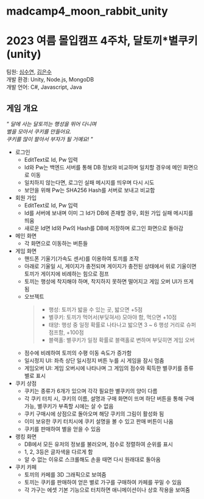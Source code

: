 # madcamp4_moon_rabbit_unity
2023 여름 몰입캠프 4주차, 달토끼*별쿠키(unity)   
==========
 팀원: [심수연](https://github.com/Shimsuyeon), [김은수](https://github.com/EunsuKim03)   
 개발 환경: Unity, Node.js, MongoDB   
 개발 언어: C#, Javascript, Java   

 게임 개요
 ---------
 *" 달에 사는 달토끼는 행성을 뛰어 다니며    
 별을 모아서 쿠키를 만들어요.   
 쿠키를 많이 팔아서 부자가 될 거예요! "*   

- 로그인
  - EditText로 Id, Pw 입력
  - Id와 Pw는 백엔드 서버를 통해 DB 정보와 비교하며 일치할 경우에 메인 화면으로 이동
  - 일치하지 않는다면, 로그인 실패 메시지를 띄우며 다시 시도
  - 보안을 위해 Pw는 SHA256 Hash를 서버로 보내고 비교함
- 회원 가입
  - EditText로 Id, Pw 입력
  - Id를 서버에 보내며 이미 그 Id가 DB에 존재할 경우, 회원 가입 실패 메시지를 띄움
  - 새로운 Id면 Id와 Pw의 Hash를 DB에 저장하며 로그인 화면으로 돌아감
- 메인 화면
  - 각 화면으로 이동하는 버튼들
- 게임 화면
  - 핸드폰 기울기(가속도 센서)를 이용하여 토끼를 조작   
  - 아래로 기울일 시, 게이지가 충전되며 게이지가 충전된 상태에서 위로 기울이면 토끼가 게이지에 비례하는 힘으로 점프
  - 토끼는 행성에 착지해야 하며, 착지하지 못하면 떨어지고 게임 오버 UI가 뜨게 됨
  - 오브젝트   
    > - 행성: 토끼가 밟을 수 있는 곳, 밟으면 +5점
    > - 별쿠키: 토끼가 먹어서(부딪혀서) 모아야 함, 먹으면 +10점
    > - 태양: 행성 중 일정 확률로 나타나고 밟으면 3 ~ 6 행성 거리로 슈퍼 점프함, +100점
    > - 블랙홀: 별쿠키가 일정 확률로 블랙홀로 변하며 부딪히면 게임 오버
  - 점수에 비례하여 토끼의 수평 이동 속도가 증가함
  - 일시정지 UI: 좌측 상단 일시정지 버튼 누를 시 게임을 잠시 멈춤
  - 게임오버 UI: 게임 오버시에 나타나며 그 게임의 점수와 획득한 별쿠키를 종류별로 표시
- 쿠키 상점
  - 쿠키는 종류가 6개가 있으며 각각 필요한 별쿠키의 양이 다름
  - 각 쿠키 터치 시, 쿠키의 이름, 설명과 구매 화면이 뜨며 하단 버튼을 통해 구매 가능, 별쿠키가 부족할 시에는 살 수 없음
  - 쿠키 구매시에 상점으로 돌아오며 해당 쿠키의 그림이 활성화 됨
  - 이미 보유한 쿠키 터치시에 쿠키 설명을 볼 수 있고 판매 버튼이 나옴
  - 쿠키를 판매하여 별을 얻을 수 있음
- 랭킹 화면
  - DB에서 모든 유저의 정보를 불러오며, 점수로 정렬하여 순위를 표시
  - 1, 2, 3등은 글자색을 다르게 함
  - 알 수 없는 이유로 스크롤해도 손을 때면 다시 원래대로 돌아옴
- 쿠키 카페
  - 토끼의 카페를 3D 그래픽으로 보여줌
  - 토끼는 쿠키를 판매하여 얻은 별로 가구를 구매하여 카페를 꾸밀 수 있음
  - 각 가구는 에셋 기본 기능으로 터치하면 애니메이션이나 상호 작용을 보여줌
 
 
 

